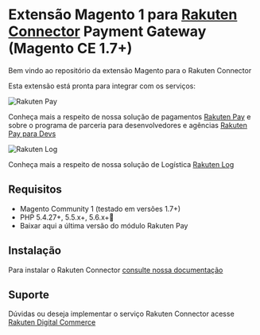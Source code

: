 # Extensão Magento 1 para [Rakuten Connector](https://digitalcommerce.rakuten.com.br/solucoes/rakuten-connector/) Payment Gateway (Magento CE 1.7+) 

Bem vindo ao repositório da extensão Magento para o Rakuten Connector

Esta extensão está pronta para integrar com os serviços:

![Rakuten Pay](https://raw.githubusercontent.com/RakutenBrasil/magento1-rakuten-pay/master/images/logo-rakuten-pay.png)
   
   Conheça mais a respeito de nossa solução de pagamentos [Rakuten Pay](https://digitalcommerce.rakuten.com.br/produtos/pagamentos-rakuten-pay/) e sobre o programa de parceria para desenvolvedores e agências [Rakuten Pay para Devs](https://digitalcommerce.rakuten.com.br/rakuten-pay-dev/)

![Rakuten Log](https://raw.githubusercontent.com/RakutenBrasil/magento1-rakuten-pay/master/images/logo-rakuten-log.png)
   
   Conheça mais a respeito de nossa solução de Logística [Rakuten Log](https://digitalcommerce.rakuten.com.br/rakuten-log/)


## Requisitos

  * Magento Community 1 (testado em versões 1.7+)
  * PHP 5.4.27+, 5.5.x+, 5.6.x+ 
  * Baixar aqui a última versão do módulo Rakuten Pay

## Instalação

  Para instalar o Rakuten Connector [consulte nossa documentação](https://developers.rakuten.com.br/production/developer/plugins_and_extensions/magento-1)


## Suporte


Dúvidas ou deseja implementar  o serviço Rakuten Connector acesse [Rakuten Digital Commerce](https://digitalcommerce.rakuten.com.br)
